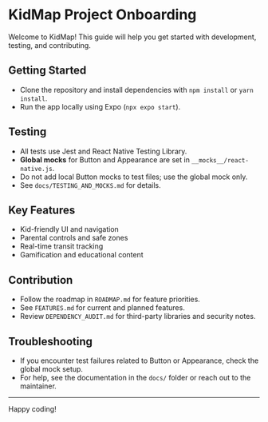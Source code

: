 # KidMap Project Onboarding

Welcome to KidMap! This guide will help you get started with development, testing, and contributing.

## Getting Started

- Clone the repository and install dependencies with `npm install` or `yarn install`.
- Run the app locally using Expo (`npx expo start`).

## Testing

- All tests use Jest and React Native Testing Library.
- **Global mocks** for Button and Appearance are set in `__mocks__/react-native.js`.
- Do not add local Button mocks to test files; use the global mock only.
- See `docs/TESTING_AND_MOCKS.md` for details.

## Key Features

- Kid-friendly UI and navigation
- Parental controls and safe zones
- Real-time transit tracking
- Gamification and educational content

## Contribution

- Follow the roadmap in `ROADMAP.md` for feature priorities.
- See `FEATURES.md` for current and planned features.
- Review `DEPENDENCY_AUDIT.md` for third-party libraries and security notes.

## Troubleshooting

- If you encounter test failures related to Button or Appearance, check the global mock setup.
- For help, see the documentation in the `docs/` folder or reach out to the maintainer.

---

Happy coding!
